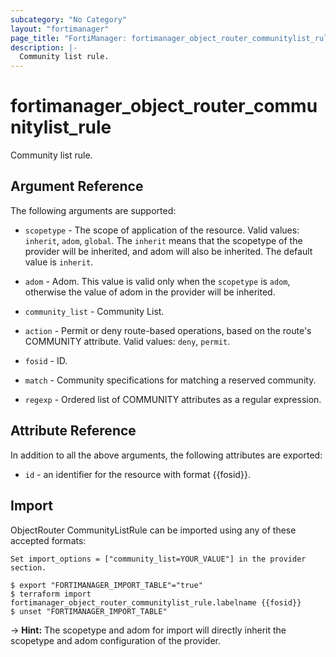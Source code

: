 ```yaml
---
subcategory: "No Category"
layout: "fortimanager"
page_title: "FortiManager: fortimanager_object_router_communitylist_rule"
description: |-
  Community list rule.
---
```


# fortimanager_object_router_communitylist_rule
Community list rule.

## Argument Reference


The following arguments are supported:

* `scopetype` - The scope of application of the resource. Valid values: `inherit`, `adom`, `global`. The `inherit` means that the scopetype of the provider will be inherited, and adom will also be inherited. The default value is `inherit`.
* `adom` - Adom. This value is valid only when the `scopetype` is `adom`, otherwise the value of adom in the provider will be inherited.
* `community_list` - Community List.

* `action` - Permit or deny route-based operations, based on the route's COMMUNITY attribute. Valid values: `deny`, `permit`.

* `fosid` - ID.
* `match` - Community specifications for matching a reserved community.
* `regexp` - Ordered list of COMMUNITY attributes as a regular expression.


## Attribute Reference

In addition to all the above arguments, the following attributes are exported:
* `id` - an identifier for the resource with format {{fosid}}.

## Import

ObjectRouter CommunityListRule can be imported using any of these accepted formats:
```
Set import_options = ["community_list=YOUR_VALUE"] in the provider section.

$ export "FORTIMANAGER_IMPORT_TABLE"="true"
$ terraform import fortimanager_object_router_communitylist_rule.labelname {{fosid}}
$ unset "FORTIMANAGER_IMPORT_TABLE"
```
-> **Hint:** The scopetype and adom for import will directly inherit the scopetype and adom configuration of the provider.
